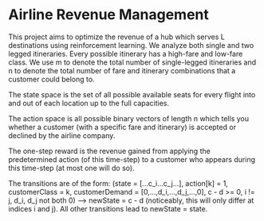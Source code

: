 # Airline Revenue Management
This project aims to optimize the revenue of a hub which serves L destinations using reinforcement learning. We analyze both single and two legged itineraries. Every possible itinerary has a high-fare and low-fare class. We use m to denote the total number of single-legged itineraries and n to denote the total number of fare and itinerary combinations that a customer could belong to.

The state space is the set of all possible available seats for every flight into and out of each location up to the full capacities.

The action space is all possible binary vectors of length n which tells you whether a customer (with a specific fare and itinerary) is accepted or declined by the airline company.

The one-step reward is the revenue gained from applying the predetermined action (of this time-step) to a customer who appears during this time-step (at most one will do so).

The transitions are of the form:
(state = [...c_i...c_j...], action[k] = 1, customerClass = k,
  customerDemand = [0,...,d_i,...,d_j,...,0], c - d >= 0,
  i != j, d_i, d_j not both 0) --> newState = c - d (noticeably, this will only differ at indices i and j).
All other transitions lead to newState = state.
